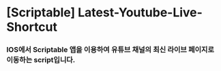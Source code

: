 # [Scriptable] Latest-Youtube-Live-Shortcut

### IOS에서 Scriptable 앱을 이용하여 유튜브 채널의 최신 라이브 페이지로 이동하는 script입니다.
